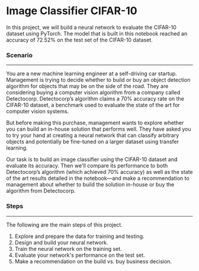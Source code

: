 Image Classifier CIFAR-10
=========================

In this project, we will build a neural network to evaluate the CIFAR-10 dataset using PyTorch.
The model that is built in this notebook reached an accuracy of 72.52% on the test set of the CIFAR-10 dataset.

### Scenario
------------
You are a new machine learning engineer at a self-driving car startup. Management is trying to decide whether to build or buy an object detection algorithm for objects that may be on the side of the road. They are considering buying a computer vision algorithm from a company called Detectocorp. Detectocorp’s algorithm claims a 70% accuracy rate on the CIFAR-10 dataset, a benchmark used to evaluate the state of the art for computer vision systems.

But before making this purchase, management wants to explore whether you can build an in-house solution that performs well. They have asked you to try your hand at creating a neural network that can classify arbitrary objects and potentially be fine-tuned on a larger dataset using transfer learning.

Our task is to build an image classifier using the CIFAR-10 dataset and evaluate its accuracy. Then we'll compare its performance to both Detectocorp’s algorithm (which achieved 70% accuracy) as well as the state of the art results detailed in the notebook—and make a recommendation to management about whether to build the solution in-house or buy the algorithm from Detectocorp.

### Steps
--------
The following are the main steps of this project.

1. Explore and prepare the data for training and testing.
2. Design and build your neural network.
3. Train the neural network on the training set.
4. Evaluate your network's performance on the test set.
5. Make a recommendation on the build vs. buy business decision.
